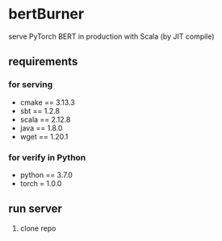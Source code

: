 # bertBurner
serve PyTorch BERT in production with Scala (by JIT compile)

## requirements
### for serving
+ cmake == 3.13.3
+ sbt == 1.2.8
+ scala == 2.12.8
+ java == 1.8.0
+ wget == 1.20.1
### for verify in Python
+ python == 3.7.0
+ torch = 1.0.0

## run server
1. clone repo
